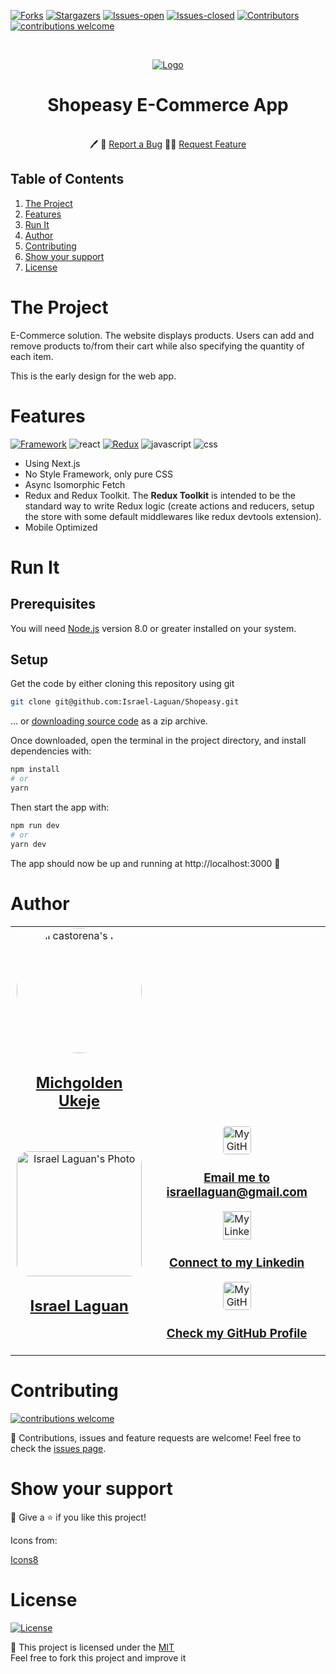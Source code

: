 <!-- PROJECT SHIELDS -->
[![Forks][forks-shield]][forks-url]
[![Stargazers][stars-shield]][stars-url]
[![Issues-open][issues-open-shield]][issues-url]
[![Issues-closed][issues-closed-shield]][issues-url]
[![Contributors][contributors-shield]][contributors-url]
[![contributions welcome][contributions-welcome]][issues-url]

<!-- PROJECT LOGO -->
<br/>
<p align="center">
  <a href="https://github.com/Israel-Laguan/Shopeasy/">
        <img src="https://img.icons8.com/bubbles/100/000000/man-with-glasses-shopping-cart.png"  alt="Logo"/>
  </a>

  <h1 align="center">
	Shopeasy E-Commerce App
  </h1>

  <p align="center">
    <br/>
	  🖊️
    🐞
    <a href="https://github.com/Israel-Laguan/Shopeasy/issues">Report a Bug</a>
    🙋‍♂️
    <a href="https://github.com/Israel-Laguan/Shopeasy/issues">Request Feature</a>
  </p>
</p>

## Table of Contents

1. [The Project](#the-project)
2. [Features](#features)
3. [Run It](#run-it)
4. [Author](#author)
5. [Contributing](#contributing)
6. [Show your support](#show-your-support)
7. [License](#license)

# The Project

E-Commerce solution. The website displays products. Users can add and remove products to/from their cart while also specifying the quantity of each item.

This is the early design for the web app.

# Features

[![Framework][badge-framework]][framework-url]
![react][]
[![Redux][badge-redux]][redux-url]
![javascript][]
![css][]

- Using Next.js
- No Style Framework, only pure CSS
- Async Isomorphic Fetch
- Redux and Redux Toolkit. The **Redux Toolkit** is intended to be the standard way to write Redux logic (create actions and reducers, setup the store with some default middlewares like redux devtools extension).
- Mobile Optimized

# Run It

## Prerequisites

You will need [Node.js](https://nodejs.org) version 8.0 or greater installed on your system.

## Setup

Get the code by either cloning this repository using git

```bash
git clone git@github.com:Israel-Laguan/Shopeasy.git
```

... or [downloading source code](git@github.com:Israel-Laguan/Shopeasy.git/archive/master.zip) as a zip archive.

Once downloaded, open the terminal in the project directory, and install dependencies with:

```bash
npm install
# or
yarn
```

Then start the app with:

```bash
npm run dev
# or
yarn dev
```

The app should now be up and running at http://localhost:3000 🚀

# Author

<table style="width:100%">
  <tr>
    <td>
      <div align="center">
        <a href="[./docs/img/photo.png](https://github.com/mikenath223)" target="_blank" rel="author">
          <img src="https://avatars0.githubusercontent.com/u/33323077?s=460&&v=4" style="border-radius: 50%; min-width: 100px;" alt="meli castorena's Photo" width="200px">
        </a>
        <h2>
          <a href="https://michgolden.netlify.com/" target="_blank" rel="author">
              Michgolden Ukeje
          </a>
        </h2>
      </div>
    </td>
  </tr>
  <tr>
    <td>
        <div align="center">
            <a href="./docs/img/photo.png" target="_blank" rel="author">
                <img src="https://avatars2.githubusercontent.com/u/36519478?s=460&v=4" style="border-radius: 10%; min-width: 100px;" alt="Israel Laguan's Photo" width="200px">
            </a>
            <h2>
                <a href="https://israel-laguan.github.io/" target="_blank" rel="author">
                    Israel Laguan
                </a>
            </h2>
        </div>
    </td>
    <td>
        <div align="center">
            <a href="mailto:israellaguan@gmail.com" target="_blank" rel="author">
                <img src="https://img.icons8.com/color/48/000000/message-squared.png" style="border-radius: 10%" alt="My GitHub" height="45px">
                <h3>
                    Email me to 
                    <a href="mailto:israellaguan@gmail.com">
                        israellaguan@gmail.com
                    </a>
                </h3>
            </a>
            <a href="https://www.linkedin.com/in/israellaguan/" target="_blank" rel="author">
                <img src="https://img.icons8.com/color/48/000000/linkedin.png" alt="My Linkedin" height="45px">
                <h3>
                    Connect to my Linkedin
                </h3>
            </a>
            <a href="https://github.com/Israel-Laguan" target="_blank" rel="author">
                <img src="https://img.icons8.com/color/48/000000/github--v1.png" 
			style="border-radius: 10%" alt="My GitHub" height="45px"
		>
                <h3>
                    Check my GitHub Profile
                </h3>
            </a>
        </div>
    </td>
  </tr>
</table> 

# Contributing

[![contributions welcome][contributions-welcome]][issues-url]

🤝 Contributions, issues and feature requests are welcome!
Feel free to check the [issues page][issues-url].

# Show your support

🤗 Give a ⭐️ if you like this project!

Icons from:

<a href="https://icons8.com/icon/13917/full-image">Icons8</a>

# License

[![License][badge-license]](http://badges.mit-license.org)

📝 This project is licensed under the [MIT](LICENSE)\
Feel free to fork this project and improve it

<!-- MARKDOWN LINKS & IMAGES -->
[contributors-shield]: https://img.shields.io/github/contributors/Israel-Laguan/Shopeasy?style=for-the-badge
[contributors-url]: https://github.com/Israel-Laguan/Shopeasy/graphs/contributors
[forks-shield]: https://img.shields.io/github/forks/Israel-Laguan/Shopeasy?style=for-the-badge
[forks-url]: https://github.com/Israel-Laguan/Shopeasy/network/members
[stars-shield]: https://img.shields.io/github/stars/Israel-Laguan/Shopeasy?style=for-the-badge
[stars-url]: https://github.com/Israel-Laguan/Shopeasy/stargazers
[issues-open-shield]: https://img.shields.io/github/issues/Israel-Laguan/Shopeasy?style=for-the-badge
[issues-url]: https://github.com/Israel-Laguan/Shopeasy/issues
[issues-closed-shield]: https://img.shields.io/github/issues-closed/Israel-Laguan/Shopeasy?style=for-the-badge
[badge-framework]: https://img.shields.io/badge/framework-Next.js-000?style=for-the-badge&logo=next.js
[framework-url]: https://nextjs.org/
[badge-redux]: https://img.shields.io/badge/store-Redux-000?style=for-the-badge&logo=redux
[redux-url]: https://redux.js.org/
[contributions-welcome]: https://img.shields.io/badge/contributions-welcome-brightgreen.svg?style=for-the-badge
[badge-license]: https://img.shields.io/:license-mit-blue.svg?style=for-the-badge
[react]: https://img.shields.io/badge/React-16+-61DAFB?style=for-the-badge&logo=react
[javascript]: https://img.shields.io/badge/JAVASCRIPT-ES6%2B-F7DF1E?style=for-the-badge&logo=javascript
[css]: https://img.shields.io/badge/style-CSS-1572B6?style=for-the-badge&logo=css3
